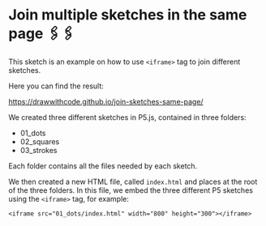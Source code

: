 # Join multiple sketches in the same page 🖇🖇
This sketch is an example on how to use `<iframe>` tag to join different sketches.

Here you can find the result:

https://drawwithcode.github.io/join-sketches-same-page/

We created three different sketches in P5.js, contained in three folders:
* 01_dots
* 02_squares
* 03_strokes

Each folder contains all the files needed by each sketch.

We then created a new HTML file, called `index.html` and places at the root of the three folders.
In this file, we embed the three different P5 sketches using the `<iframe>` tag, for example:
```
<iframe src="01_dots/index.html" width="800" height="300"></iframe>
```

